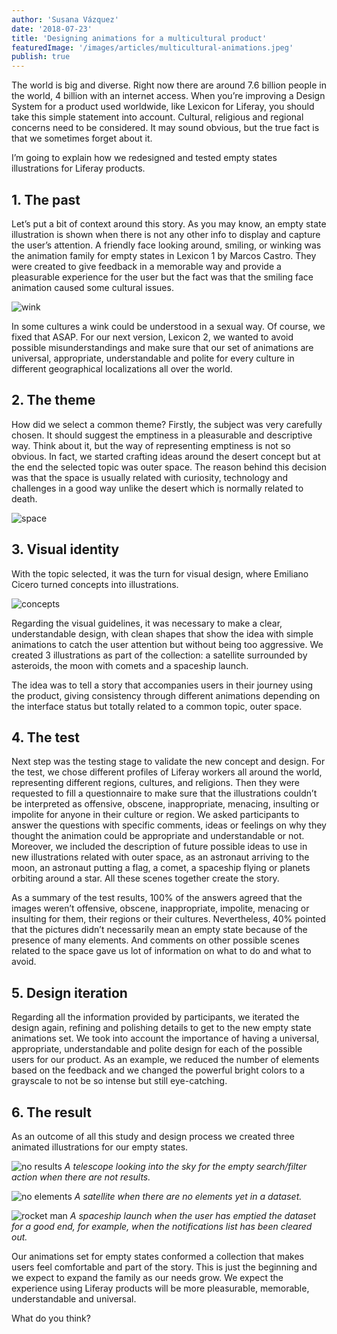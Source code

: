 ```yaml
---
author: 'Susana Vázquez'
date: '2018-07-23'
title: 'Designing animations for a multicultural product'
featuredImage: '/images/articles/multicultural-animations.jpeg'
publish: true
---
```


The world is big and diverse. Right now there are around 7.6 billion people in the world, 4 billion with an internet access. When you’re improving a Design System for a product used worldwide, like Lexicon for Liferay, you should take this simple statement into account. Cultural, religious and regional concerns need to be considered. It may sound obvious, but the true fact is that we sometimes forget about it.

I’m going to explain how we redesigned and tested empty states illustrations for Liferay products.

## 1. The past

Let’s put a bit of context around this story. As you may know, an empty state illustration is shown when there is not any other info to display and capture the user’s attention. A friendly face looking around, smiling, or winking was the animation family for empty states in Lexicon 1 by Marcos Castro. They were created to give feedback in a memorable way and provide a pleasurable experience for the user but the fact was that the smiling face animation caused some cultural issues.

![wink](/images/articles/mpa-the-past.gif)

In some cultures a wink could be understood in a sexual way. Of course, we fixed that ASAP. For our next version, Lexicon 2, we wanted to avoid possible misunderstandings and make sure that our set of animations are universal, appropriate, understandable and polite for every culture in different geographical localizations all over the world.

## 2. The theme

How did we select a common theme? Firstly, the subject was very carefully chosen. It should suggest the emptiness in a pleasurable and descriptive way. Think about it, but the way of representing emptiness is not so obvious. In fact, we started crafting ideas around the desert concept but at the end the selected topic was outer space. The reason behind this decision was that the space is usually related with curiosity, technology and challenges in a good way unlike the desert which is normally related to death.

![space](/images/articles/mpa-the-theme.jpeg)

## 3. Visual identity

With the topic selected, it was the turn for visual design, where Emiliano Cicero turned concepts into illustrations.

![concepts](/images/articles/mpa-visual-identity.jpeg)

Regarding the visual guidelines, it was necessary to make a clear, understandable design, with clean shapes that show the idea with simple animations to catch the user attention but without being too aggressive. We created 3 illustrations as part of the collection: a satellite surrounded by asteroids, the moon with comets and a spaceship launch.

The idea was to tell a story that accompanies users in their journey using the product, giving consistency through different animations depending on the interface status but totally related to a common topic, outer space.

## 4. The test

Next step was the testing stage to validate the new concept and design. For the test, we chose different profiles of Liferay workers all around the world, representing different regions, cultures, and religions. Then they were requested to fill a questionnaire to make sure that the illustrations couldn’t be interpreted as offensive, obscene, inappropriate, menacing, insulting or impolite for anyone in their culture or region. We asked participants to answer the questions with specific comments, ideas or feelings on why they thought the animation could be appropriate and understandable or not. Moreover, we included the description of future possible ideas to use in new illustrations related with outer space, as an astronaut arriving to the moon, an astronaut putting a flag, a comet, a spaceship flying or planets orbiting around a star. All these scenes together create the story.

As a summary of the test results, 100% of the answers agreed that the images weren’t offensive, obscene, inappropriate, impolite, menacing or insulting for them, their regions or their cultures. Nevertheless, 40% pointed that the pictures didn’t necessarily mean an empty state because of the presence of many elements. And comments on other possible scenes related to the space gave us lot of information on what to do and what to avoid.

## 5. Design iteration

Regarding all the information provided by participants, we iterated the design again, refining and polishing details to get to the new empty state animations set. We took into account the importance of having a universal, appropriate, understandable and polite design for each of the possible users for our product. As an example, we reduced the number of elements based on the feedback and we changed the powerful bright colors to a grayscale to not be so intense but still eye-catching.

## 6. The result

As an outcome of all this study and design process we created three animated illustrations for our empty states.

![no results](/images/articles/mpa-the-result.gif)
_A telescope looking into the sky for the empty search/filter action when there are not results._

![no elements](/images/articles/mpa-satellite.gif)
_A satellite when there are no elements yet in a dataset._

![rocket man](/images/articles/mpa-rocket.gif)
_A spaceship launch when the user has emptied the dataset for a good end, for example, when the notifications list has been cleared out._

Our animations set for empty states conformed a collection that makes users feel comfortable and part of the story. This is just the beginning and we expect to expand the family as our needs grow. We expect the experience using Liferay products will be more pleasurable, memorable, understandable and universal.

What do you think?
